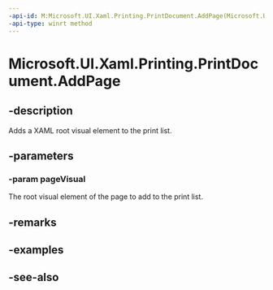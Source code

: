 ```yaml
---
-api-id: M:Microsoft.UI.Xaml.Printing.PrintDocument.AddPage(Microsoft.UI.Xaml.UIElement)
-api-type: winrt method
---
```


<!-- Method syntax
public void AddPage(Windows.UI.Xaml.UIElement pageVisual)
-->

# Microsoft.UI.Xaml.Printing.PrintDocument.AddPage

## -description
Adds a XAML root visual element to the print list.

## -parameters
### -param pageVisual
The root visual element of the page to add to the print list.

## -remarks

## -examples

## -see-also
